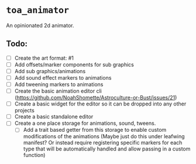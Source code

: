 # `toa_animator`

An opinionated 2d animator.

## Todo:
- [ ] Create the art format: #1
- [ ] Add offsets/marker components for sub graphics
- [ ] Add sub graphics/animations
- [ ] Add sound effect markers to animations
- [ ] Add tweening markers to animations
- [ ] Create the basic animation editor cli (https://github.com/NoahShomette/Astroculture-or-Bust/issues/21)
- [ ] Create a basic widget for the editor so it can be dropped into any other projects
- [ ] Create a basic standalone editor
- [ ] Create a one place storage for animations, sound, tweens.
  - [ ] Add a trait based getter from this storage to enable custom modifications of the animations (Maybe just do this under leafwing manifest? Or instead require registering specific markers for each type that will be automatically handled and allow passing in a custom function)
